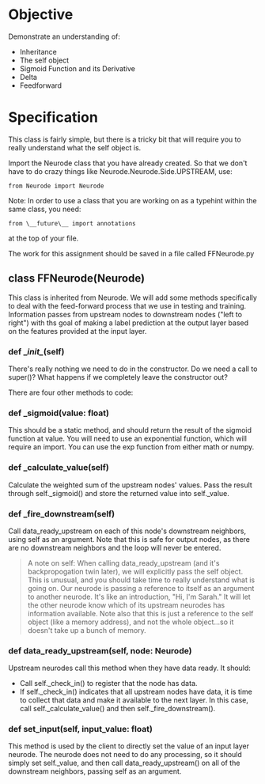 # Objective

Demonstrate an understanding of:

* Inheritance
* The self object
* Sigmoid Function and its Derivative
* Delta
* Feedforward

# Specification

This class is fairly simple, but there is a tricky bit that will require you to really understand what the self object is.

Import the Neurode class that you have already created. So that we don't have to do crazy things like Neurode.Neurode.Side.UPSTREAM, use:

    from Neurode import Neurode

Note: In order to use a class that you are working on as a typehint within the same class, you need:

    from \__future\__ import annotations

at the top of your file.

The work for this assignment should be saved in a file called FFNeurode.py

## class FFNeurode(Neurode)

This class is inherited from Neurode. We will add some methods specifically to deal with the feed-forward process that we use in testing and training. Information passes from upstream nodes to downstream nodes ("left to right") with ths goal of making a label prediction at the output layer based on the features provided at the input layer. 

### def \__init\__(self)

There's really nothing we need to do in the constructor. Do we need a call to super()? What happens if we completely leave the constructor out?

There are four other methods to code:

### def _sigmoid(value: float)

This should be a static method, and should return the result of the sigmoid function at value. You will need to use an exponential function, which will require an import. You can use the exp function from either math or numpy.

### def _calculate_value(self)

Calculate the weighted sum of the upstream nodes' values. Pass the result through self._sigmoid() and store the returned value into self._value.

### def _fire_downstream(self)

Call data_ready_upstream on each of this node's downstream neighbors, using self as an argument. Note that this is safe for output nodes, as there are no downstream neighbors and the loop will never be entered.

> A note on self: When calling data_ready_upstream (and it's backpropogation twin later), we will explicitly pass the self object. This is unusual, and you should take time to really understand what is going on. Our neurode is passing a reference to itself as an argument to another neurode. It's like an introduction, "Hi, I'm Sarah." It will let the other neurode know which of its upstream neurodes has information available. Note also that this is just a reference to the self object (like a memory address), and not the whole object...so it doesn't take up a bunch of memory.

### def data_ready_upstream(self, node: Neurode)

Upstream neurodes call this method when they have data ready. It should:

* Call self._check_in() to register that the node has data.
* If self._check_in() indicates that all upstream nodes have data, it is time to collect that data and make it available to the next layer. In this case, call self._calculate_value() and then self._fire_downstream().

### def set_input(self, input_value: float)

This method is used by the client to directly set the value of an input layer neurode. The neurode does not need to do any processing, so it should simply set self._value, and then call data_ready_upstream() on all of the downstream neighbors, passing self as an argument.

